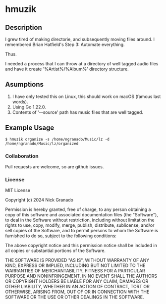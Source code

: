 # hmuzik

## Description

I grew tired of making directorie, and subsequently moving files around. I remembered Brian Hatfield's Step 3: Automate everything.

Thus.

I needed a process that I can throw at a directory of well tagged audio files and have it create '%Artist%/%Album%' directory structure.


## Asumptions

1. I have only tested this on Linux, this should work on macOS (famous last words).
1. Using Go 1.22.0.
1. Contents of '--source' path has music files that are well tagged.

## Example Usage 

    $ hmuzik organize -s /home/ngranado/Music/lz -d /home/ngranado/Music/lz/organized 


### Collaboration

Pull requests are welcome, so are github issues.


### License

MIT License

Copyright (c) 2024 Nick Granado

Permission is hereby granted, free of charge, to any person obtaining a copy
of this software and associated documentation files (the "Software"), to deal
in the Software without restriction, including without limitation the rights
to use, copy, modify, merge, publish, distribute, sublicense, and/or sell
copies of the Software, and to permit persons to whom the Software is
furnished to do so, subject to the following conditions:

The above copyright notice and this permission notice shall be included in all
copies or substantial portions of the Software.

THE SOFTWARE IS PROVIDED "AS IS", WITHOUT WARRANTY OF ANY KIND, EXPRESS OR
IMPLIED, INCLUDING BUT NOT LIMITED TO THE WARRANTIES OF MERCHANTABILITY,
FITNESS FOR A PARTICULAR PURPOSE AND NONINFRINGEMENT. IN NO EVENT SHALL THE
AUTHORS OR COPYRIGHT HOLDERS BE LIABLE FOR ANY CLAIM, DAMAGES OR OTHER
LIABILITY, WHETHER IN AN ACTION OF CONTRACT, TORT OR OTHERWISE, ARISING FROM,
OUT OF OR IN CONNECTION WITH THE SOFTWARE OR THE USE OR OTHER DEALINGS IN THE
SOFTWARE.
